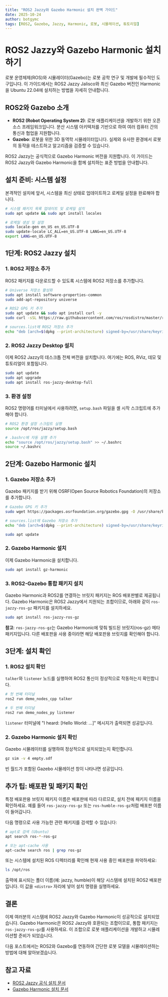 ```yaml
---
title: "ROS2 Jazzy와 Gazebo Harmonic 설치 완벽 가이드"
date: 2025-10-24
author: botgymc
tags: [ROS2, Gazebo, Jazzy, Harmonic, 로봇, 시뮬레이션, 튜토리얼]
---
```


# ROS2 Jazzy와 Gazebo Harmonic 설치하기

로봇 운영체제(ROS)와 시뮬레이터(Gazebo)는 로봇 공학 연구 및 개발에 필수적인 도구입니다. 이 가이드에서는 ROS2 Jazzy Jalisco와 최신 Gazebo 버전인 Harmonic을 Ubuntu 22.04에 설치하는 방법을 자세히 안내합니다.

## ROS2와 Gazebo 소개

- **ROS2 (Robot Operating System 2)**: 로봇 애플리케이션을 개발하기 위한 오픈소스 프레임워크입니다. 분산 시스템 아키텍처를 기반으로 하여 여러 컴퓨터 간의 통신과 협업을 지원합니다.
- **Gazebo**: 로봇을 위한 3D 동역학 시뮬레이터입니다. 실제와 유사한 환경에서 로봇의 동작을 테스트하고 알고리즘을 검증할 수 있습니다.

ROS2 Jazzy는 공식적으로 Gazebo Harmonic 버전을 지원합니다. 이 가이드는 ROS2 Jazzy와 Gazebo Harmonic을 함께 설치하는 표준 방법을 안내합니다.

## 설치 준비: 시스템 설정

본격적인 설치에 앞서, 시스템을 최신 상태로 업데이트하고 로케일 설정을 완료해야 합니다.

```bash
# 시스템 패키지 목록 업데이트 및 로케일 설치
sudo apt update && sudo apt install locales

# 로케일 생성 및 설정
sudo locale-gen en_US en_US.UTF-8
sudo update-locale LC_ALL=en_US.UTF-8 LANG=en_US.UTF-8
export LANG=en_US.UTF-8
```

## 1단계: ROS2 Jazzy 설치

### 1. ROS2 저장소 추가

ROS2 패키지를 다운로드할 수 있도록 시스템에 ROS2 저장소를 추가합니다.

```bash
# Universe 저장소 활성화
sudo apt install software-properties-common
sudo add-apt-repository universe

# ROS2 GPG 키 추가
sudo apt update && sudo apt install curl -y
sudo curl -sSL https://raw.githubusercontent.com/ros/rosdistro/master/ros.key -o /usr/share/keyrings/ros-archive-keyring.gpg

# sources.list에 ROS2 저장소 추가
echo "deb [arch=$(dpkg --print-architecture) signed-by=/usr/share/keyrings/ros-archive-keyring.gpg] http://packages.ros.org/ros2/ubuntu $(. /etc/os-release && echo $UBUNTU_CODENAME) main" | sudo tee /etc/apt/sources.list.d/ros2.list > /dev/null
```

### 2. ROS2 Jazzy Desktop 설치

이제 ROS2 Jazzy의 데스크톱 전체 버전을 설치합니다. 여기에는 ROS, RViz, 데모 및 튜토리얼이 포함됩니다.

```bash
sudo apt update
sudo apt upgrade
sudo apt install ros-jazzy-desktop-full
```

### 3. 환경 설정

ROS2 명령어를 터미널에서 사용하려면, `setup.bash` 파일을 셸 시작 스크립트에 추가해야 합니다.

```bash
# ROS2 환경 설정 스크립트 실행
source /opt/ros/jazzy/setup.bash

# .bashrc에 자동 실행 추가
echo "source /opt/ros/jazzy/setup.bash" >> ~/.bashrc
source ~/.bashrc
```

## 2단계: Gazebo Harmonic 설치

### 1. Gazebo 저장소 추가

Gazebo 패키지를 받기 위해 OSRF(Open Source Robotics Foundation)의 저장소를 추가합니다.

```bash
# Gazebo GPG 키 추가
sudo wget https://packages.osrfoundation.org/gazebo.gpg -O /usr/share/keyrings/pkgs-osrf-archive-keyring.gpg

# sources.list에 Gazebo 저장소 추가
echo "deb [arch=$(dpkg --print-architecture) signed-by=/usr/share/keyrings/pkgs-osrf-archive-keyring.gpg] http://packages.osrfoundation.org/gazebo/ubuntu-stable $(lsb_release -cs) main" | sudo tee /etc/apt/sources.list.d/gazebo-stable.list > /dev/null

sudo apt update
```

### 2. Gazebo Harmonic 설치

이제 Gazebo Harmonic을 설치합니다.

```bash
sudo apt install gz-harmonic
```

### 3. ROS2-Gazebo 통합 패키지 설치

Gazebo Harmonic과 ROS2를 연결하는 브릿지 패키지는 ROS 배포판별로 제공됩니다. Gazebo Harmonic은 ROS2 Jazzy에서 지원되는 조합이므로, 아래와 같이 `ros-jazzy-ros-gz` 패키지를 설치하세요.

```bash
sudo apt install ros-jazzy-ros-gz
```
**참고**: `ros-jazzy-ros-gz`는 Gazebo Harmonic에 맞춰 빌드된 브릿지(ros-gz) 메타 패키지입니다. 다른 배포판을 사용 중이라면 해당 배포판용 브릿지를 확인해야 합니다.

## 3단계: 설치 확인

### 1. ROS2 설치 확인

`talker`와 `listener` 노드를 실행하여 ROS2 통신이 정상적으로 작동하는지 확인합니다.

```bash
# 첫 번째 터미널
ros2 run demo_nodes_cpp talker

# 두 번째 터미널
ros2 run demo_nodes_py listener
```
`listener` 터미널에 "I heard: [Hello World: ...]" 메시지가 출력되면 성공입니다.

### 2. Gazebo Harmonic 설치 확인

Gazebo 시뮬레이터를 실행하여 정상적으로 설치되었는지 확인합니다.

```bash
gz sim -v 4 empty.sdf
```
빈 월드가 포함된 Gazebo 시뮬레이션 창이 나타나면 성공입니다.

## 추가 팁: 배포판 및 패키지 확인

특정 배포판용 브릿지 패키지 이름은 배포판에 따라 다르므로, 설치 전에 패키지 이름을 확인하세요. 예를 들어 `ros-jazzy-ros-gz` 또는 `ros-humble-ros-gz`처럼 배포판 이름이 들어갑니다.

다음 명령으로 사용 가능한 관련 패키지를 검색할 수 있습니다:

```bash
# apt로 검색 (Ubuntu)
apt search ros-*-ros-gz

# 또는 apt-cache 사용
apt-cache search ros | grep ros-gz
```

또는 시스템에 설치된 ROS 디렉터리를 확인해 현재 사용 중인 배포판을 파악하세요:

```bash
ls /opt/ros
```

출력에 표시되는 폴더 이름(예: jazzy, humble)이 해당 시스템에 설치된 ROS2 배포판입니다. 이 값을 `<distro>` 자리에 넣어 설치 명령을 실행하세요.


## 결론

이제 여러분의 시스템에 ROS2 Jazzy와 Gazebo Harmonic이 성공적으로 설치되었습니다. Gazebo Harmonic은 ROS2 Jazzy와 호환되는 조합이므로, 통합 패키지는 `ros-jazzy-ros-gz`를 사용하세요. 이 조합으로 로봇 애플리케이션을 개발하고 시뮬레이션할 준비가 되었습니다.

다음 포스트에서는 ROS2와 Gazebo를 연동하여 간단한 로봇 모델을 시뮬레이션하는 방법에 대해 알아보겠습니다.

## 참고 자료

 - [ROS2 Jazzy 공식 설치 문서](https://docs.ros.org/en/jazzy/Installation.html)
- [Gazebo Harmonic 설치 문서](https://gazebosim.org/docs/harmonic)
